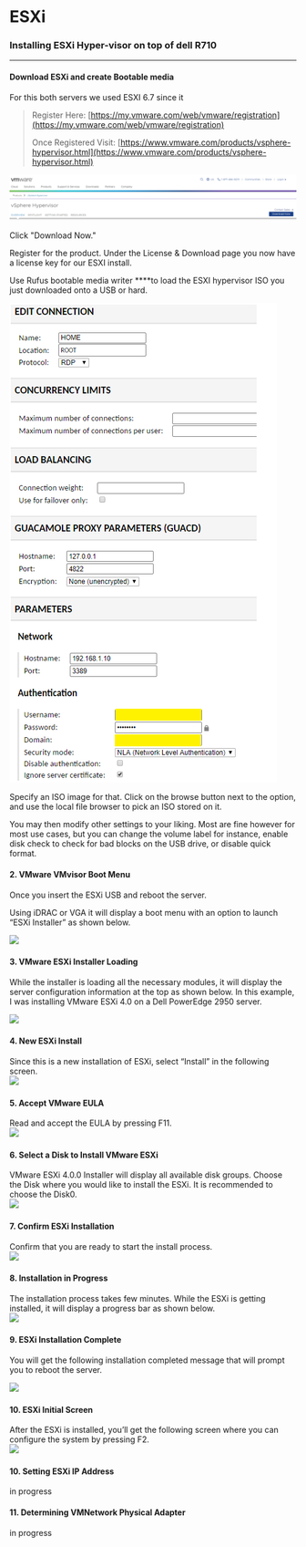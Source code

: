 # ESXi

### Installing ESXi Hyper-visor on top of dell R710 

---

#### **Download ESXi and create B**ootable **media**

For this both servers we used ESXI 6.7 since it 

> Register Here: [https://my.vmware.com/web/vmware/registration](https://my.vmware.com/web/vmware/registration)
>
> Once Registered Visit: [https://www.vmware.com/products/vsphere-hypervisor.html](https://www.vmware.com/products/vsphere-hypervisor.html)

![](../../.gitbook/assets/image%20%285%29.png)

Click "Download Now." 

Register for the product. Under the License & Download page you now have a license key for our ESXI install. 

Use Rufus bootable media writer ****to load the ESXI hypervisor ISO you just downloaded onto a USB or hard. 

![](../../.gitbook/assets/image%20%281%29.png)

Specify an ISO image for that. Click on the browse button next to the option, and use the local file browser to pick an ISO stored on it.

You may then modify other settings to your liking. Most are fine however for most use cases, but you can change the volume label for instance, enable disk check to check for bad blocks on the USB drive, or disable quick format. 



#### 2. VMware VMvisor Boot Menu

Once you insert the ESXi USB and reboot the server.

Using iDRAC or VGA it will display a boot menu with an option to launch “ESXi Installer” as shown below.  


![](https://static.thegeekstuff.com/wp-content/uploads/2010/06/1-vmvisor-boot-menu.png)

#### 3. VMware ESXi Installer Loading

While the installer is loading all the necessary modules, it will display the server configuration information at the top as shown below. In this example, I was installing VMware ESXi 4.0 on a Dell PowerEdge 2950 server.

![](https://static.thegeekstuff.com/wp-content/uploads/2010/06/2-vmware-esxi-installer-loading.png)

#### 4. New ESXi Install

Since this is a new installation of ESXi, select “Install” in the following screen.  
![](https://static.thegeekstuff.com/wp-content/uploads/2010/06/3-vmware-esxi-install-prompt.png)

#### 5. Accept VMware EULA

Read and accept the EULA by pressing F11.  
[![](https://static.thegeekstuff.com/wp-content/uploads/2010/06/4-vmware-esxi-accept-eula-300x258.png)](https://static.thegeekstuff.com/wp-content/uploads/2010/06/4-vmware-esxi-accept-eula.png)

#### 6. Select a Disk to Install VMware ESXi

VMware ESXi 4.0.0 Installer will display all available disk groups. Choose the Disk where you would like to install the ESXi. It is recommended to choose the Disk0.  
![](https://static.thegeekstuff.com/wp-content/uploads/2010/06/5-vmware-esxi-select-disk.png)

#### 7. Confirm ESXi Installation

Confirm that you are ready to start the install process.  
[![](https://static.thegeekstuff.com/wp-content/uploads/2010/06/6-vmware-esxi-confirm-install-300x80.png)](https://static.thegeekstuff.com/wp-content/uploads/2010/06/6-vmware-esxi-confirm-install.png)

#### 8. Installation in Progress

The installation process takes few minutes. While the ESXi is getting installed, it will display a progress bar as shown below.  
![](https://static.thegeekstuff.com/wp-content/uploads/2010/06/7-vmware-esxi-installing.png)

#### 9. ESXi Installation Complete

You will get the following installation completed message that will prompt you to reboot the server.

[![](https://static.thegeekstuff.com/wp-content/uploads/2010/06/8-vmware-install-complete-300x201.png)](https://static.thegeekstuff.com/wp-content/uploads/2010/06/8-vmware-install-complete.png)

#### 10. ESXi Initial Screen

After the ESXi is installed, you’ll get the following screen where you can configure the system by pressing F2.  
![](https://static.thegeekstuff.com/wp-content/uploads/2010/06/10-vmware-esxi-launched1.png)  


#### 10. Setting ESXi IP Address

in progress

#### 11. Determining VMNetwork Physical Adapter

in progress







